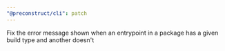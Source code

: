 ```yaml
---
"@preconstruct/cli": patch
---
```


Fix the error message shown when an entrypoint in a package has a given build type and another doesn't
